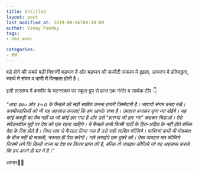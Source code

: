 ```yaml
---
title: Untitled
layout: post
last_modified_at: 2019-08-06T08:30:00
author: Vinay Pandey
tags:
- मंगल कामना

categories:
- दीर्घ
---
```

बड़े होने की सबसे बड़ी निशानी बड़प्पन है और बड़प्पन की कसौटी संकल्प में दृढ़ता, आचरण में प्रतिबद्धता, स्वार्थ में संयम व वाणी में विनम्रता होती है। 

इसी तारतम्य में कश्मीर के घटनाक्रम पर स्कूल ग्रुप से प्राप्त एक गंभीर व सार्थक टीप 👇

*"धारा ३७० ओर ३५ a के फैसले को सही साबित करना हमारी जिम्मेदारी है।  भाषायी संयम बनाए रखें।  कश्मीरवासियों को भी यह अहसास करवाएं कि हम आपके साथ है। उपहास बनाकर घृणा मत बोईये।  यह कोई कबड्डी का मैच नहीं था जो कोई हार गया है और उसे "हारग्या जी हार ग्या" कहकर चिढाओ। ऐसे संवेदनशील मुद्दों पर देश को एक रहना चाहिये। ये फैसले कभी किसी पार्टी के हित-अहित के नहीं होते बल्कि देश के लिए होते है। जिस भाव से फैसला लिया गया है उसे सही साबित कीजिये। फब्तियां कभी भी मोहब्बत के बीज नहीं बो सकती, नफरत ही पैदा करेगी। गले लगाईये एक दूसरे को। ऐसा व्यवहार मत कीजिये जिसमें लगे कि किसी राज्य या देश पर विजय प्राप्त की है, बल्कि वो व्यवहार कीजिये जो यह अहसास कराये कि हम अपने ही घर में है।"*


आभार🙏🏻


